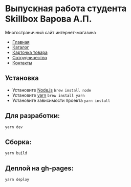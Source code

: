 # Выпускная работа студента Skillbox Варова А.П.
Многостраничный сайт интернет-магазина
* [Главная](https://alvar91.github.io/stdpls-pug-scss-js/)
* [Каталог](https://alvar91.github.io/stdpls-pug-scss-js/catalog.html)
* [Карточка товара](https://alvar91.github.io/stdpls-pug-scss-js/product.html)
* [Сотрудничество](https://alvar91.github.io/stdpls-pug-scss-js/cooperation.html)
* [Контакты](https://alvar91.github.io/stdpls-pug-scss-js/contacts.html)
## Установка
* Установите [Node.js](https://nodejs.org/en/download/)
`brew install node`
* Установите [yarn](https://yarnpkg.com/lang/en/docs/install/) 
`brew install yarn`
* Установите зависимости проекта `yarn install`

## Для разработки:
`yarn dev`

## Сборка:
`yarn build`

## Деплой на gh-pages:
`yarn deploy`
